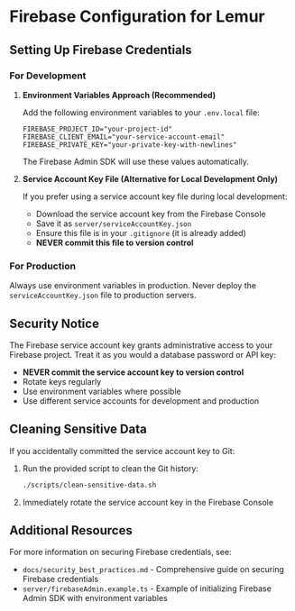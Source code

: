 # Firebase Configuration for Lemur

## Setting Up Firebase Credentials

### For Development

1. **Environment Variables Approach (Recommended)**

   Add the following environment variables to your `.env.local` file:

   ```
   FIREBASE_PROJECT_ID="your-project-id"
   FIREBASE_CLIENT_EMAIL="your-service-account-email"
   FIREBASE_PRIVATE_KEY="your-private-key-with-newlines"
   ```

   The Firebase Admin SDK will use these values automatically.

2. **Service Account Key File (Alternative for Local Development Only)**

   If you prefer using a service account key file during local development:
   
   - Download the service account key from the Firebase Console
   - Save it as `server/serviceAccountKey.json`
   - Ensure this file is in your `.gitignore` (it is already added)
   - **NEVER commit this file to version control**

### For Production

Always use environment variables in production. Never deploy the `serviceAccountKey.json` file to production servers.

## Security Notice

The Firebase service account key grants administrative access to your Firebase project. Treat it as you would a database password or API key:

- **NEVER commit the service account key to version control**
- Rotate keys regularly
- Use environment variables where possible
- Use different service accounts for development and production

## Cleaning Sensitive Data

If you accidentally committed the service account key to Git:

1. Run the provided script to clean the Git history:
   ```bash
   ./scripts/clean-sensitive-data.sh
   ```

2. Immediately rotate the service account key in the Firebase Console

## Additional Resources

For more information on securing Firebase credentials, see:
- `docs/security_best_practices.md` - Comprehensive guide on securing Firebase credentials
- `server/firebaseAdmin.example.ts` - Example of initializing Firebase Admin SDK with environment variables
